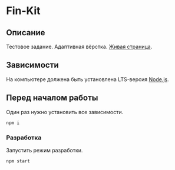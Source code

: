 # Fin-Kit

## Описание

Тестовое задание. Адаптивная вёрстка. 
[Живая страница](https://larossa63.github.io/fin-kit/).

## Зависимости

На компьютере должена быть установлена LTS-версия [Node.js](https://nodejs.org/en/).

## Перед началом работы

Один раз нужно установить все зависимости.

```shell
npm i
```

### Разработка

Запустить режим разработки.

```shell
npm start
```

